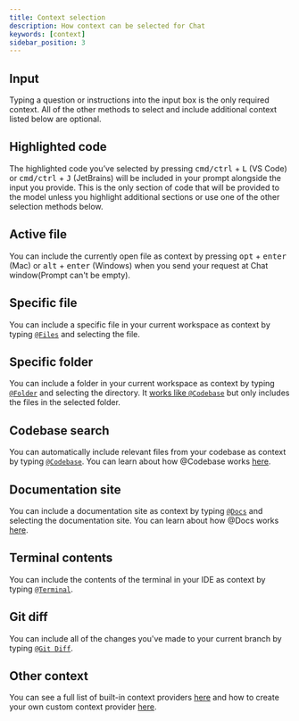 ```yaml
---
title: Context selection
description: How context can be selected for Chat
keywords: [context]
sidebar_position: 3
---
```


## Input

Typing a question or instructions into the input box is the only required context. All of the other methods to select and include additional context listed below are optional.

## Highlighted code

The highlighted code you’ve selected by pressing <kbd>cmd/ctrl</kbd> + <kbd>L</kbd> (VS Code) or <kbd>cmd/ctrl</kbd> + <kbd>J</kbd> (JetBrains) will be included in your prompt alongside the input you provide. This is the only section of code that will be provided to the model unless you highlight additional sections or use one of the other selection methods below.

## Active file

You can include the currently open file as context by pressing <kbd>opt</kbd> + <kbd>enter</kbd> (Mac) or <kbd>alt</kbd> + <kbd>enter</kbd> (Windows) when you send your request at Chat window(Prompt can't be empty).

## Specific file

You can include a specific file in your current workspace as context by typing [`@Files`](../customize/context-providers.mdx#file) and selecting the file.

## Specific folder

You can include a folder in your current workspace as context by typing [`@Folder`](../customize/context-providers.mdx#folder) and selecting the directory. It [works like `@Codebase`](../customize/deep-dives/codebase.mdx) but only includes the files in the selected folder.

## Codebase search

You can automatically include relevant files from your codebase as context by typing [`@Codebase`](../customize/context-providers.mdx#codebase). You can learn about how @Codebase works [here](../customize/deep-dives/codebase.mdx).

## Documentation site

You can include a documentation site as context by typing [`@Docs`](../customize/context-providers.mdx#docs) and selecting the documentation site. You can learn about how @Docs works [here](../customize/deep-dives/docs.mdx).

## Terminal contents

You can include the contents of the terminal in your IDE as context by typing [`@Terminal`](../customize/context-providers.mdx#terminal).

## Git diff

You can include all of the changes you've made to your current branch by typing [`@Git Diff`](../customize/context-providers.mdx#git-diff).

## Other context

You can see a full list of built-in context providers [here](../customize/context-providers.mdx) and how to create your own custom context provider [here](../customize/tutorials/build-your-own-context-provider.md).
